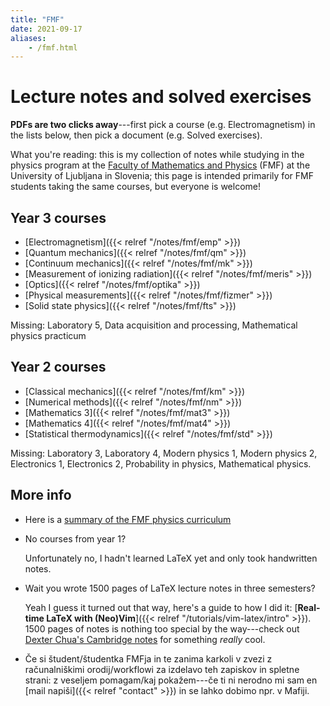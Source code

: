 ```yaml
---
title: "FMF"
date: 2021-09-17
aliases:
    - /fmf.html
---
```


# Lecture notes and solved exercises

**PDFs are two clicks away**---first pick a course (e.g. Electromagnetism) in the lists below, then pick a document (e.g. Solved exercises).

What you're reading: this is my collection of notes while studying in the physics program at the [Faculty of Mathematics and Physics](https://www.fmf.uni-lj.si/en/) (FMF) at the University of Ljubljana in Slovenia;
this page is intended primarily for FMF students taking the same courses, but everyone is welcome!

## Year 3 courses

- [Electromagnetism]({{< relref "/notes/fmf/emp" >}})
- [Quantum mechanics]({{< relref "/notes/fmf/qm" >}})
- [Continuum mechanics]({{< relref "/notes/fmf/mk" >}})
- [Measurement of ionizing radiation]({{< relref "/notes/fmf/meris" >}})
- [Optics]({{< relref "/notes/fmf/optika" >}})
- [Physical measurements]({{< relref "/notes/fmf/fizmer" >}})
- [Solid state physics]({{< relref "/notes/fmf/fts" >}})

Missing: Laboratory 5, Data acquisition and processing, Mathematical physics practicum

## Year 2 courses

- [Classical mechanics]({{< relref "/notes/fmf/km" >}})
- [Numerical methods]({{< relref "/notes/fmf/nm" >}})
- [Mathematics 3]({{< relref "/notes/fmf/mat3" >}})
- [Mathematics 4]({{< relref "/notes/fmf/mat4" >}})
- [Statistical thermodynamics]({{< relref "/notes/fmf/std" >}})

Missing: Laboratory 3, Laboratory 4, Modern physics 1, Modern physics 2, Electronics 1, Electronics 2, Probability in physics, Mathematical physics.

## More info

- Here is a [summary of the FMF physics curriculum](/fmf-courses.pdf)

- No courses from year 1?

  Unfortunately no, I hadn't learned LaTeX yet and only took handwritten notes.

- Wait you wrote 1500 pages of LaTeX lecture notes in three semesters?

  Yeah I guess it turned out that way, here's a guide to how I did it: [**Real-time LaTeX with (Neo)Vim**]({{< relref "/tutorials/vim-latex/intro" >}}).
  1500 pages of notes is nothing too special by the way---check out [Dexter Chua's Cambridge notes](https://dec41.user.srcf.net/notes/) for something *really* cool.

- Če si študent/študentka FMFja in te zanima karkoli v zvezi z računalniškimi orodij/workflowi za izdelavo teh zapiskov in spletne strani:
  z veseljem pomagam/kaj pokažem---če ti ni nerodno mi sam en [mail napiši]({{< relref "contact" >}}) in se lahko dobimo npr. v Mafiji.
